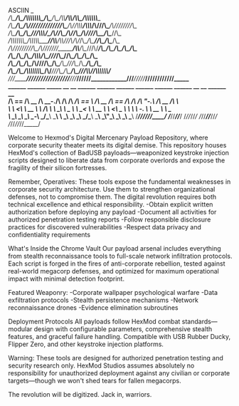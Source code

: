 ASCIIN                                                                       _                                                           
__/\\\________/\\\__/\\\\\\\\\\\\\\\__/\\\_______/\\\__/\\\\____________/\\\\_______/\\\\\_______/\\\\\\\\\\\\____        
 _\/\\\_______\/\\\_\/\\\///////////__\///\\\___/\\\/__\/\\\\\\________/\\\\\\_____/\\\///\\\____\/\\\////////\\\__       
  _\/\\\_______\/\\\_\/\\\_______________\///\\\\\\/____\/\\\//\\\____/\\\//\\\___/\\\/__\///\\\__\/\\\______\//\\\_      
   _\/\\\\\\\\\\\\\\\_\/\\\\\\\\\\\_________\//\\\\______\/\\\\///\\\/\\\/_\/\\\__/\\\______\//\\\_\/\\\_______\/\\\_     
    _\/\\\/////////\\\_\/\\\///////___________\/\\\\______\/\\\__\///\\\/___\/\\\_\/\\\_______\/\\\_\/\\\_______\/\\\_    
     _\/\\\_______\/\\\_\/\\\__________________/\\\\\\_____\/\\\____\///_____\/\\\_\//\\\______/\\\__\/\\\_______\/\\\_   
      _\/\\\_______\/\\\_\/\\\________________/\\\////\\\___\/\\\_____________\/\\\__\///\\\__/\\\____\/\\\_______/\\\__  
       _\/\\\_______\/\\\_\/\\\\\\\\\\\\\\\__/\\\/___\///\\\_\/\\\_____________\/\\\____\///\\\\\/_____\/\\\\\\\\\\\\/___ 
        _\///________\///__\///////////////__\///_______\///__\///______________\///_______\/////_______\////////////_____                                                                        
           ______  ______  _____   __  __  ______  ______          ______  ______  ______  ______  __   __  ______  __        
          /\  == \/\  __ \/\  __-./\ \/\ \/\  ___\/\  == \        /\  __ \/\  == \/\  ___\/\  ___\/\ "-.\ \/\  __ \/\ \       
          \ \  __<\ \  __ \ \ \/\ \ \ \_\ \ \___  \ \  __<        \ \  __ \ \  __<\ \___  \ \  __\\ \ \-.  \ \  __ \ \ \____  
           \ \_____\ \_\ \_\ \____-\ \_____\/\_____\ \_____\       \ \_\ \_\ \_\ \_\/\_____\ \_____\ \_\\"\_\ \_\ \_\ \_____\ 
            \/_____/\/_/\/_/\/____/ \/_____/\/_____/\/_____/        \/_/\/_/\/_/ /_/\/_____/\/_____/\/_/ \/_/\/_/\/_/\/_____/ 
                                                                                                                    
                                                                                 
                                                                                 

                                                                                                                                                   

                                                                                                                                                
                                                                                
                                                                                       



Welcome to Hexmod's Digital Mercenary Payload Repository, where corporate security theater meets its digital demise.
This repository houses HexMod's collection of BadUSB payloads—weaponized keystroke injection scripts designed to liberate data from corporate overlords and expose the fragility of their silicon fortresses.


Remember, Operatives: These tools expose the fundamental weaknesses in corporate security architecture. Use them to strengthen organizational defenses, not to compromise them.
The digital revolution requires both technical excellence and ethical responsibility.
-Obtain explicit written authorization before deploying any payload
-Document all activities for authorized penetration testing reports
-Follow responsible disclosure practices for discovered vulnerabilities
-Respect data privacy and confidentiality requirements


What's Inside the Chrome Vault
Our payload arsenal includes everything from stealth reconnaissance tools to full-scale network infiltration protocols. Each script is forged in the fires of anti-corporate rebellion, tested against real-world megacorp defenses, and optimized for maximum operational impact with minimal detection footprint.


Featured Weaponry:
-Corporate wallpaper psychological warfare
-Data exfiltration protocols
-Stealth persistence mechanisms
-Network reconnaissance drones
-Evidence elimination subroutines


Deployment Protocols
All payloads follow HexMod combat standards—modular design with configurable parameters, comprehensive stealth features, and graceful failure handling. Compatible with USB Rubber Ducky, Flipper Zero, and other keystroke injection platforms.


Warning: These tools are designed for authorized penetration testing and security research only. HexMod Studios assumes absolutely no responsibility for unauthorized deployment against any civilian or corporate targets—though we won't shed tears for fallen megacorps.


The revolution will be digitized. Jack in,  warriors.
